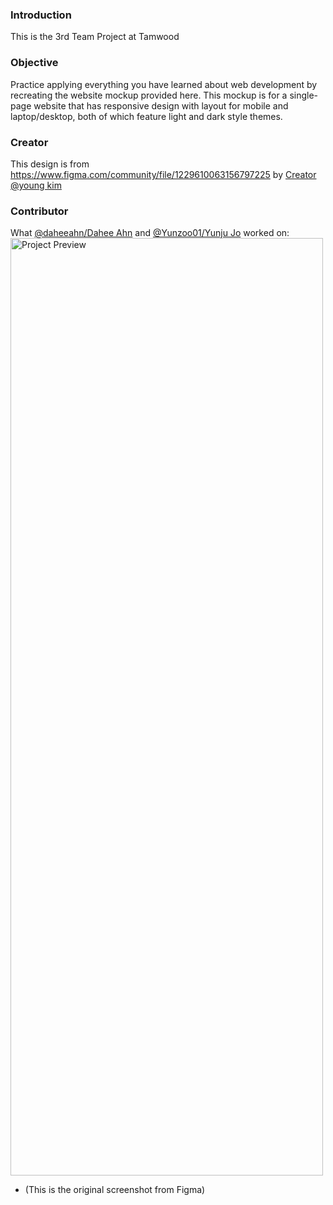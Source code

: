 ### Introduction

This is the 3rd Team Project at Tamwood

### Objective

Practice applying everything you have learned about web development by recreating the website mockup provided here. This mockup is for a single-page website that has responsive design with layout for mobile and laptop/desktop, both of which feature light and dark style themes.

### Creator

This design is from https://www.figma.com/community/file/1229610063156797225 by [Creator @young kim](https://www.figma.com/@youngkim5)

### Contributor

What [@daheeahn/Dahee Ahn](https://github.com/daheeahn) and [@Yunzoo01/Yunju Jo](https://github.com/Yunzoo01) worked on:
<img src="./assets/work-part.jpg" alt="Project Preview" width="500" height="1500">

- (This is the original screenshot from Figma)
